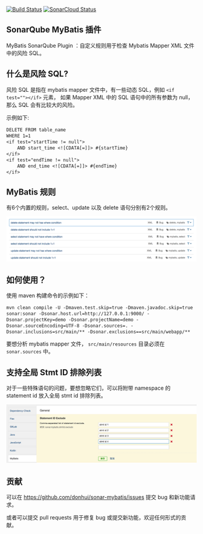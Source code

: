 [![Build Status](https://travis-ci.com/donhui/sonar-mybatis.svg?branch=master)](https://travis-ci.com/donhui/sonar-mybatis)
[![SonarCloud Status](https://sonarcloud.io/api/project_badges/measure?project=donhui_sonar-mybatis&metric=alert_status)](https://sonarcloud.io/dashboard?id=donhui_sonar-mybatis)


## SonarQube MyBatis 插件
MyBatis SonarQube Plugin ：自定义规则用于检查 Mybatis Mapper XML 文件中的风险 SQL。

## 什么是风险 SQL?
风险 SQL 是指在 mybatis mapper 文件中，有一些动态 SQL，例如 `<if test=""></if>` 元素，
如果 Mapper XML 中的 SQL 语句中的所有参数为 null，那么 SQL 会有比较大的风险。

示例如下:

```
DELETE FROM table_name
WHERE 1=1
<if test="startTime != null">
    AND start_time <![CDATA[=]]> #{startTime}
</if>
<if test="endTime != null">
    AND end_time <![CDATA[=]]> #{endTime}
</if>
```

## MyBatis 规则
有6个内置的规则，select、update 以及 delete 语句分别有2个规则。

![mybatis-rules](images/mybatis-rules.png)

## 如何使用？
使用 maven 构建命令的示例如下：
```
mvn clean compile -U -Dmaven.test.skip=true -Dmaven.javadoc.skip=true sonar:sonar -Dsonar.host.url=http://127.0.0.1:9000/ -Dsonar.projectKey=demo -Dsonar.projectName=demo -Dsonar.sourceEncoding=UTF-8 -Dsonar.sources=. -Dsonar.inclusions=src/main/** -Dsonar.exclusions==src/main/webapp/**
```
要想分析 mybatis mapper 文件， `src/main/resources` 目录必须在 `sonar.sources` 中。

## 支持全局 Stmt ID 排除列表
对于一些特殊语句的问题，要想忽略它们，可以将附带 namespace 的 statement id 放入全局 stmt id 排除列表。

![stmt-id-exclude](images/stmt-id-exclude.png)

## 贡献
可以在 https://github.com/donhui/sonar-mybatis/issues 提交 bug 和新功能请求。

或者可以提交 pull requests 用于修复 bug 或提交新功能，欢迎任何形式的贡献。

